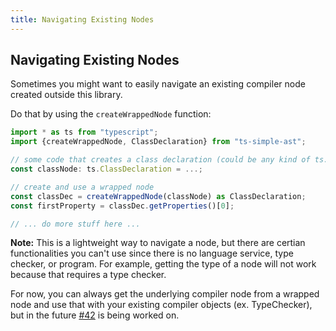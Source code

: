 ```yaml
---
title: Navigating Existing Nodes
---
```


## Navigating Existing Nodes

Sometimes you might want to easily navigate an existing compiler node created outside this library.

Do that by using the `createWrappedNode` function:

```typescript
import * as ts from "typescript";
import {createWrappedNode, ClassDeclaration} from "ts-simple-ast";

// some code that creates a class declaration (could be any kind of ts.Node)
const classNode: ts.ClassDeclaration = ...; 

// create and use a wrapped node
const classDec = createWrappedNode(classNode) as ClassDeclaration;
const firstProperty = classDec.getProperties()[0];

// ... do more stuff here ...
```

**Note:** This is a lightweight way to navigate a node, but there are certian functionalities you can't use since there is no language service, type checker, or program.
For example, getting the type of a node will not work because that requires a type checker.

For now, you can always get the underlying compiler node from a wrapped node and use that with your existing compiler objects (ex. TypeChecker),
but in the future [#42](https://github.com/dsherret/ts-simple-ast/issues/42) is being worked on.
